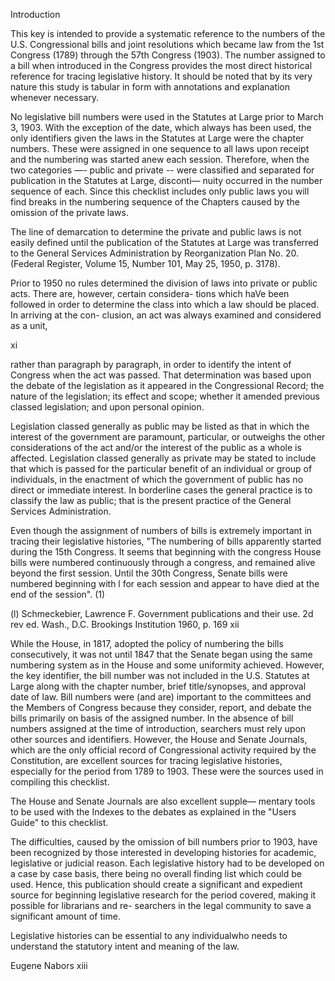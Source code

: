 Introduction

This key is intended to provide a systematic reference to
the numbers of the U.S. Congressional bills and joint
resolutions which became law from the 1st Congress (1789)
through the 57th Congress (1903). The number assigned to a bill
when introduced in the Congress provides the most direct
historical reference for tracing legislative history. It should
be noted that by its very nature this study is tabular in form
with annotations and explanation whenever necessary.

No legislative bill numbers were used in the Statutes at
Large prior to March 3, 1903. With the exception of the date,
which always has been used, the only identifiers given the laws
in the Statutes at Large were the chapter numbers. These were
assigned in one sequence to all laws upon receipt and the
numbering was started anew each session. Therefore, when the
two categories —- public and private -- were classified and
separated for publication in the Statutes at Large, disconti—
nuity occurred in the number sequence of each. Since this
checklist includes only public laws you will find breaks in the
numbering sequence of the Chapters caused by the omission of the
private laws.

The line of demarcation to determine the private and public
laws is not easily defined until the publication of the Statutes
at Large was transferred to the General Services Administration
by Reorganization Plan No. 20. (Federal Register, Volume 15,
Number 101, May 25, 1950, p. 3178).

Prior to 1950 no rules determined the division of laws into
private or public acts. There are, however, certain considera-
tions which haVe been followed in order to determine the class
into which a law should be placed. In arriving at the con-
clusion, an act was always examined and considered as a unit,

xi

rather than paragraph by paragraph, in order to identify the
intent of Congress when the act was passed. That determination
was based upon the debate of the legislation as it appeared in
the Congressional Record; the nature of the legislation; its
effect and scope; whether it amended previous classed
legislation; and upon personal opinion.

Legislation classed generally as public may be listed as
that in which the interest of the government are paramount,
particular, or outweighs the other considerations of the act
and/or the interest of the public as a whole is affected.
Legislation classed generally as private may be stated to
include that which is passed for the particular benefit of an
individual or group of individuals, in the enactment of which
the government of public has no direct or immediate interest.
In borderline cases the general practice is to classify the law
as public; that is the present practice of the General Services
Administration.

Even though the assignment of numbers of bills is extremely
important in tracing their legislative histories, "The numbering
of bills apparently started during the 15th Congress. It seems
that beginning with the congress House bills were numbered
continuously through a congress, and remained alive beyond the
first session. Until the 30th Congress, Senate bills were
numbered beginning with l for each session and appear to have
died at the end of the session". (1)

(l) Schmeckebier, Lawrence F. Government publications and
their use. 2d rev ed. Wash., D.C.
Brookings Institution 1960, p. 169
xii

While the House, in 1817, adopted the policy of numbering
the bills consecutively, it was not until 1847 that the Senate
began using the same numbering system as in the House and some
uniformity achieved. However, the key identifier, the bill
number was not included in the U.S. Statutes at Large along with
the chapter number, brief title/synopses, and approval date of
law. Bill numbers were (and are) important to the committees
and the Members of Congress because they consider, report, and
debate the bills primarily on basis of the assigned number. In
the absence of bill numbers assigned at the time of introduction,
searchers must rely upon other sources and identifiers. However,
the House and Senate Journals, which are the only official
record of Congressional activity required by the Constitution,
are excellent sources for tracing legislative histories,
especially for the period from 1789 to 1903. These were the
sources used in compiling this checklist.

The House and Senate Journals are also excellent supple—
mentary tools to be used with the Indexes to the debates as
explained in the "Users Guide" to this checklist.

The difficulties, caused by the omission of bill numbers
prior to 1903, have been recognized by those interested in
developing histories for academic, legislative or judicial
reason. Each legislative history had to be developed on a case
by case basis, there being no overall finding list which could
be used. Hence, this publication should create a significant and
expedient source for beginning legislative research for the
period covered, making it possible for librarians and re-
searchers in the legal community to save a significant amount
of time.

Legislative histories can be essential to any individualwho
needs to understand the statutory intent and meaning of the law.

Eugene Nabors
xiii

